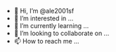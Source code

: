 - 👋 Hi, I’m @ale2001sf
- 👀 I’m interested in ...
- 🌱 I’m currently learning ...
- 💞️ I’m looking to collaborate on ...
- 📫 How to reach me ...

<!---
ale2001sf/ale2001sf is a ✨ special ✨ repository because its `README.md` (this file) appears on your GitHub profile.
You can click the Preview link to take a look at your changes.
--->
